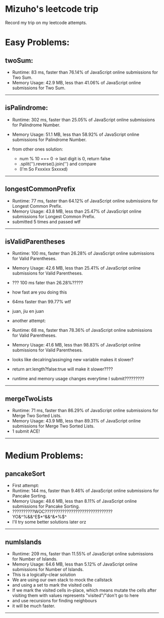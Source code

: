 # Mizuho's leetcode trip
Record my trip on my leetcode attempts.

# Easy Problems:

## twoSum:

- Runtime: 83 ms, faster than 76.14% of JavaScript online submissions for Two Sum.
- Memory Usage: 42.9 MB, less than 41.06% of JavaScript online submissions for Two Sum.

---
## isPalindrome:

- Runtime: 302 ms, faster than 25.05% of JavaScript online submissions for Palindrome Number.
- Memory Usage: 51.1 MB, less than 58.92% of JavaScript online submissions for Palindrome Number.

- from other ones solution:
  - num % 10 === 0 -> last digit is 0, return false
  - .split('').reverse().join('') and compare
  - (I'm So Fxxxixx Sxxxxd)

---

## longestCommonPrefix

- Runtime: 77 ms, faster than 64.12% of JavaScript online submissions for Longest Common Prefix.
- Memory Usage: 43.8 MB, less than 25.47% of JavaScript online submissions for Longest Common Prefix.
- submitted 5 times and passed wtf

---

## isValidParentheses

 - Runtime: 100 ms, faster than 26.28% of JavaScript online submissions for Valid Parentheses.
 - Memory Usage: 42.6 MB, less than 25.41% of JavaScript online submissions for Valid Parentheses.
 - ??? 100 ms fater than 26.28%?????
 - how fast are you doing this
 - 64ms faster than 99.77% wtf
 - juan, jiu en juan


 - another attempt:
 - Runtime: 68 ms, faster than 78.36% of JavaScript online submissions for Valid Parentheses.
 - Memory Usage: 41.6 MB, less than 98.83% of JavaScript online submissions for Valid Parentheses.
 - looks like decalring/assinging new variable makes it slower?
 - return arr.length?false:true will make it slower????
 - runtime and memory usage changes everytime I submit?????????

---

## mergeTwoLists
- Runtime: 71 ms, faster than 86.29% of JavaScript online submissions for Merge Two Sorted Lists.
- Memory Usage: 43.9 MB, less than 89.31% of JavaScript online submissions for Merge Two Sorted Lists.
- 1 submit ACE!

---

# Medium Problems:

## pancakeSort

- First attempt:
- Runtime: 144 ms, faster than 9.46% of JavaScript online submissions for Pancake Sorting.
- Memory Usage: 48.6 MB, less than 8.11% of JavaScript online submissions for Pancake Sorting.
- ??????????WOC???????????????????????????????YO&^%&&^E$*^&&^&*%$^
- I'll try some better solutions later orz

---

## numIslands

- Runtime: 209 ms, faster than 11.55% of JavaScript online submissions for Number of Islands.
- Memory Usage: 64.6 MB, less than 5.12% of JavaScript online submissions for Number of Islands.
- This is a logically-clear solution
- We are using our own stack to mock the callstack
- and using a set to mark the visited cells
- If we mark the visited cells in-place, which means mutate the cells after visiting them with values represents "visited"/"don't go to here
- and use recursions for finding neighbours
- it will be much faster.

---
